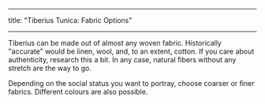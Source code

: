 - - -
title: "Tiberius Tunica: Fabric Options"
- - -

Tiberius can be made out of almost any woven fabric. Historically "accurate" would be linen, wool, and, to an extent, cotton. If you care about authenticity, research this a bit. In any case, natural fibers without any stretch are the way to go.

Depending on the social status you want to portray, choose coarser or finer fabrics. Different colours are also possible.
